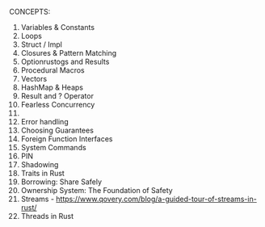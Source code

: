 
CONCEPTS:
1. Variables & Constants
2. Loops
3. Struct / Impl
4. Closures & Pattern Matching
5. Optionrustogs and Results
6. Procedural Macros
7. Vectors
8. HashMap & Heaps
9. Result and ? Operator
10. Fearless Concurrency
11. 
12. Error handling 
13. Choosing Guarantees
14. Foreign Function Interfaces
15. System Commands
16. PIN
17. Shadowing
18. Traits in Rust
19. Borrowing: Share Safely
20. Ownership System: The Foundation of Safety
21. Streams - https://www.qovery.com/blog/a-guided-tour-of-streams-in-rust/
22. Threads in Rust

